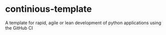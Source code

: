 # continious-template
A template for rapid, agile or lean development of python applications using the GitHub CI 
